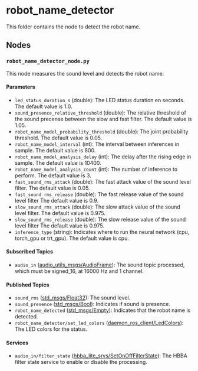 # robot_name_detector
This folder contains the node to detect the robot name.

## Nodes
### `robot_name_detector_node.py`
This node measures the sound level and detects the robot name.

#### Parameters
 - `led_status_duration_s` (double): The LED status duration en seconds. The default value is 1.0.
 - `sound_presence_relative_threshold` (double): The relative threshold of the sound precense between the slow and fast filter. The default value is 1.05.
 - `robot_name_model_probability_threshold` (double): The joint probability threshold. The default value is 0.05.
 - `robot_name_model_interval` (int): The interval between inferences in sample. The default value is 800.
 - `robot_name_model_analysis_delay` (int): The delay after the rising edge in sample. The default value is 10400.
 - `robot_name_model_analysis_count` (int): The number of inference to perform. The default value is 3.
 - `fast_sound_rms_attack` (double): The fast attack value of the sound level filter. The default value is 0.05.
 - `fast_sound_rms_release` (double): The fast release value of the sound level filter The default value is 0.9.
 - `slow_sound_rms_attack` (double): The slow attack value of the sound level filter. The default value is 0.975.
 - `slow_sound_rms_release` (double): The slow release value of the sound level filter The default value is 0.975.
 - `inference_type` (string): Indicates where to run the neural network (cpu, torch_gpu or trt_gpu). The default value is cpu.

#### Subscribed Topics
 - `audio_in` ([audio_utils_msgs/AudioFrame](https://github.com/introlab/audio_utils/blob/main/audio_utils_msgs/msg/AudioFrame.msg)): The sound topic processed, which must be signed_16, at 16000 Hz and 1 channel.

#### Published Topics
 - `sound_rms` ([std_msgs/Float32](https://docs.ros2.org/foxy/api/std_msgs/msg/Float32.html)): The sound level.
 - `sound_presence` ([std_msgs/Bool](https://docs.ros2.org/foxy/api/std_msgs/msg/Bool.html)): Indicates if sound is presence.
 - `robot_name_detected` ([std_msgs/Empty](https://docs.ros2.org/foxy/api/std_msgs/msg/Empty.html)): Indicates that the robot name is detected.
 - `robot_name_detector/set_led_colors` ([daemon_ros_client/LedColors](../../daemon_ros_client/msg/LedColors.msg)): The LED colors for the status.

#### Services
 - `audio_in/filter_state` ([hbba_lite_srvs/SetOnOffFilterState](../../utils/hbba_lite/hbba_lite_srvs/srv/SetOnOffFilterState.srv)): The HBBA filter state service to enable or disable the processing.

